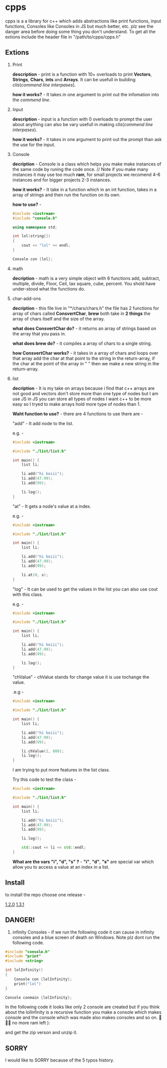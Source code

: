 # cpps
cpps is a a library for c++ which adds abstractions like print functions, input functions, Consoles like Consoles in JS but much better, etc. plz see the danger area before doing some thing you don't understand. To get all the extions include the header file in "/path/to/cpps/cpps.h"

## Extions

1. Print

    **description** - print is a function with 10+ overloads to print **Vectors**, **Strings**, **Chars**, **ints** and **Arrays**. It can be usefull in building *clis*(*commend line interpases*).

    **how it works?** - It takes in one argument to print out the infomation into the *commend line*.

2. Input

    **description** - input is a function with 0 overloads to prompt the user about anything can also be vary usefull in making *clis*(*commend line interpases*).

    **how it works?** - it takes in one argument to print out the prompt than ask the use for the input.

3. Console

    **decription** - Console is a class which helps you make make instances of the same code by runing the code once. // Note if you make many instances it may use too much **ram**, for small projects we recomend 4-6 instances and for bigger projects 2-3 instances.

    **how it works?** - It take in a function which in an int function, takes in a array of strings and then run the function on its own.

    **how to use?** - 

    ```c++
    #include <iostream>
    #include "console.h"

    using namespace std;

    int lol(string[])
    {
        cout << "lol" << endl;
    }

    Console con {lol};
    ```

4. math

    **decription** - math is a very simple object with 6 functions add, subtract, multiple, divide, Floor, Ceil, tax square, cube, percent. You shold have under-stood what the functions do.

5. char-add-ons

    **decription** - this file live in "*/chars/chars.h" the file has 2 functions for array of chars called **ConsvertChar**, **brew** both take in **2 things** the array of chars itself and the size of the array.

    **what does ConsvertChar do?** - it returns an array of strings based on the array that you pass in.

    **what does brew do?** - it compiles a array of chars to a single string.

    **how ConsvertChar works?** - it takes in a array of chars and loops over that array add the char at that point to the string in the return-array, if the char at the point of the array in " " then we make a new string in the return-array.

6. list

    **decription** - It is my take on arrays because i find that c++ arrays are not good and vectors don't store more than one type of nodes but I am use JS in JS you can store all types of nodes I want c++ to be more easy so I tryed to make arrays hold more type of nodes than 1.

    **Waht function to use?** - there are 4 functions to use there are - 

    "add" - It add node to the list.

    e.g. - 

    ```c++
    #include <iostream>

    #include "./list/list.h"

    int main() {
        list li;

        li.add("hi boiii");
        li.add(47.99);
        li.add(99);

        li.log();
    }
    ```

    "at" - It gets a node's value at a index.

    e.g. - 

    ```c++
    #include <iostream>

    #include "./list/list.h"

    int main() {
        list li;

        li.add("hi boiii");
        li.add(47.99);
        li.add(99);

        li.at(0, s);
    }
    ```

    "log" - It can be used to get the values in the list you can also use cout with this class.

    e.g. - 

    ```c++
    #include <iostream>

    #include "./list/list.h"

    int main() {
        list li;

        li.add("hi boiii");
        li.add(47.99);
        li.add(99);

        li.log();
    }
    ```

    "chValue" - chValue stands for change value it is use tochange the value.

    .e.g -

    ```c++
    #include <iostream>

    #include "./list/list.h"

    int main() {
        list li;

        li.add("hi boiii");
        li.add(47.99);
        li.add(99);

        li.chValue(2, 888);
        li.log();
    }
    ```

    I am trying to put more features in the list class.

    Try this code to test the class -

    ```c++
    #include <iostream>

    #include "./list/list.h"

    int main() {
        list li;

        li.add("hi boiii");
        li.add(47.99);
        li.add(99);

        li.log();

        std::cout << li << std::endl;
    }
    ```

    **What are the vars "i", "d", "s" ?** - **"i"**, **"d"**, **"s"** are special var which allow you to access a value at an index in a list.

## Install

to install the repo choose one release -

[1.2.0](https://github.com/ManavGhaiCode/cpps/releases/tag/1.2.0)
[1.3.1](https://github.com/ManavGhaiCode/cpps/releases/tag/1.3.1)

## DANGER!

1. infinity Consoles - if we run the following code it can cause in infinity consoles and a blue screen of death on Windows. Note plz dont run the following code.

```c++
#include "console.h"
#include "print"
#include <string>

int lolInfinity()
{
    Console con {lolInfinity};
    print("lol")
}

Console conmain {lolInfinity};
```

In the following code it looks like only 2 console are created but if you think about the lolInfinity is a recursive function you make a console which makes console and the console which was made also makes consoles and so on. 🌋🌋🌋 no more ram left ):


and get the zip verson and unzip it.

## SORRY

I would like to SORRY because of the 5 typos history.